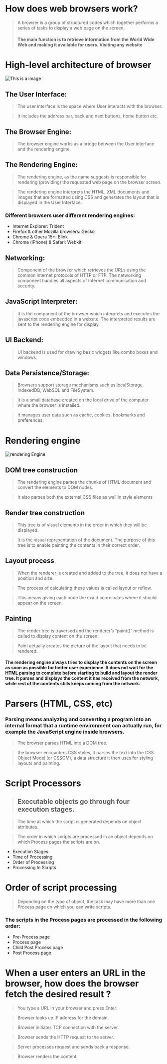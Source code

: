 # How does web browsers work?
> A browser is a group of structured codes which together performs a series of tasks to display a web page on the screen.
> #### The main function is to retrieve information from the World Wide Web and making it available for users. Visiting any website

# High-level architecture of browser
 ![This is a image](https://miro.medium.com/max/640/1*RL0pnuf_hmLJ76oY6DViZw.png)

##  **The User Interface:** 
>The user interface is the space where User interacts with the browser. 

>It includes the address bar, back and next buttons, home button etc.
## The Browser Engine: 
>The browser engine works as a bridge between the User interface and the rendering engine.
## The Rendering Engine: 
>The rendering engine, as the name suggests is responsible for rendering (providing) the requested web page on the browser screen.

>The rendering engine interprets the HTML, XML documents and images that are formatted using CSS and generates the layout that is displayed in the User Interface.
### Different browsers user different rendering engines:
* Internet Explorer: Trident
* Firefox & other Mozilla browsers: Gecko
* Chrome & Opera 15+: Blink
* Chrome (iPhone) & Safari: Webkit

## Networking: 
>Component of the browser which retrieves the URLs using the common internet protocols of HTTP or FTP. The networking component handles all aspects of Internet communication and security.
## JavaScript Interpreter:
> It is the component of the browser which interprets and executes the javascript code embedded in a website. The interpreted results are sent to the rendering engine for display.
## UI Backend: 
> UI backend is used for drawing basic widgets like combo boxes and windows.
## Data Persistence/Storage:
> Browsers support storage mechanisms such as localStorage, IndexedDB, WebSQL and FileSystem. 

> It is a small database created on the local drive of the computer where the browser is installed. 

> It manages user data such as cache, cookies, bookmarks and preferences.

# Rendering engine
![rendering Engine](https://miro.medium.com/max/750/1*cfQpu6Xvb7e9IiH4CCuiCg.png)
## DOM tree construction
>The rendering engine parses the chunks of HTML document and convert the elements to DOM nodes.

>It also parses both the external CSS files as well in style elements
## Render tree construction
>This tree is of visual elements in the order in which they will be displayed. 

>It is the visual representation of the document. The purpose of this tree is to enable painting the contents in their correct order.
## Layout process
>When the renderer is created and added to the tree, it does not have a position and size.

> The process of calculating these values is called layout or reflow.

> This means giving each node the exact coordinates where it should appear on the screen.
## Painting 
>The render tree is traversed and the renderer’s “paint()” method is called to display content on the screen.

>Paint actually creates the picture of the layout that needs to be rendered.
<h4>The rendering engine always tries to display the contents on the screen as soon as possible for better user experience. It does not wait for the HTML parsing to complete before starting to build and layout the render tree. It parses and displays the content it has received from the network, while rest of the contents stills keeps coming from the network.</h4>

# Parsers (HTML, CSS, etc)
### Parsing means analyzing and converting a program into an internal format that a runtime environment can actually run, for example the JavaScript engine inside browsers.

> The browser parses HTML into a DOM tree.

>  the browser encounters CSS styles, it parses the text into the CSS Object Model (or CSSOM), a data structure it then uses for styling layouts and painting.

# Script Processors
> ## Executable objects go through four execution stages.

> The time at which the script is generated depends on object attributes.

> The order in which scripts are processed in an object depends on which Process pages the scripts are on.

* Execution Stages 
* Time of Processing
* Order of Processing
* Processing In Scripts

# Order of script processing
> Depending on the type of object,
> the task may have more than one Process page on which you can write scripts. 
### The scripts in the Process pages are processed in the following order:

* Pre-Process page
* Process page
* Child Post Process page
* Post Process page


# When a user enters an URL in the browser, how does the browser fetch the desired result ?
 >You type a URL in your browser and press Enter.
 
>Browser looks up IP address for the domain.

>Browser initiates TCP connection with the server.

>Browser sends the HTTP request to the server.

>Server processes request and sends back a response.

>Browser renders the content.
